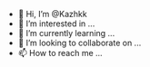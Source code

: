 - 👋 Hi, I’m @Kazhkk
- 👀 I’m interested in ...
- 🌱 I’m currently learning ...
- 💞️ I’m looking to collaborate on ...
- 📫 How to reach me ...

<!---
Kazhkk/Kazhkk is a ✨ special ✨ repository because its `README.md` (this file) appears on your GitHub profile.
You can click the Preview link to take a look at your changes.
---579f9d5cd
43.jsn

